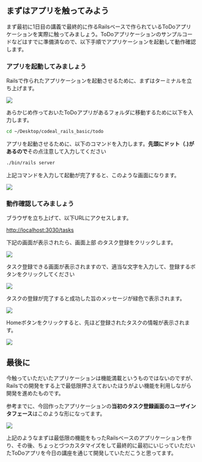 ## まずはアプリを触ってみよう

まず最初に1日目の講義で最終的に作るRailsベースで作られているToDoアプリケーションを実際に触ってみましょう。ToDoアプリケーションのサンプルコードなどはすでに準備済なので、以下手順でアプリケーションを起動して動作確認します。

### アプリを起動してみましょう

Railsで作られたアプリケーションを起動させるために、まずはターミナルを立ち上げます。

![](../image/shot-2014-07-23-12_24_38.png)


あらかじめ作っておいたToDoアプリがあるフォルダに移動するために以下を入力します。

```sh
cd ~/Desktop/codeal_rails_basic/todo
```

アプリを起動させるために、以下のコマンドを入力します。**先頭にドット（.)があるので**その点注意して入力してください

```sh
./bin/rails server
```

上記コマンドを入力して起動が完了すると、このような画面になります。

![](../image/shot-2014-07-23-13.04.24.png)


### 動作確認してみましょう

ブラウザを立ち上げて、以下URLにアクセスします。

[http://localhost:3030/tasks](http://localhost:3030/tasks)


下記の画面が表示されたら、画面上部 のタスク登録をクリックします。

![](../image/shot-2014-07-23-13.09.54.png)


タスク登録できる画面が表示されますので、適当な文字を入力して、登録するボタンをクリックしてください

![](../image/shot-2014-07-23-13.10.04.png)


タスクの登録が完了すると成功した旨のメッセージが緑色で表示されます。

![](../image/shot-2014-07-23-13.10.32.png)

Homeボタンをクリックすると、先ほど登録されたタスクの情報が表示されます。

![](../image/shot-2014-07-23-13.10.45.png)


## 最後に

今触っていただいたアプリケーションは機能満載というものではないのですが、Railsでの開発をする上で最低限押さえておいたほうがよい機能を利用しながら開発を進めたものです。

参考までに、今回作ったアプリケーションの**当初のタスク登録画面のユーザインタフェース**はこのような形になってます。

![](../image/shot-2014-07-23-13.18.42.png)

上記のようなまずは最低限の機能をもったRailsベースのアプリケーションを作り、その後、ちょっとづつカスタマイズをして最終的に最初にいじっていただいたToDoアプリを今日の講座を通じて開発していただこうと思ってます。

